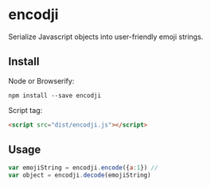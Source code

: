 # encodji
Serialize Javascript objects into user-friendly emoji strings.

## Install

Node or Browserify:
```
npm install --save encodji
```

Script tag:
```html
<script src="dist/encodji.js"></script>
```

## Usage

```javascript
var emojiString = encodji.encode({a:1}) // 
var object = encodji.decode(emojiString)
```
